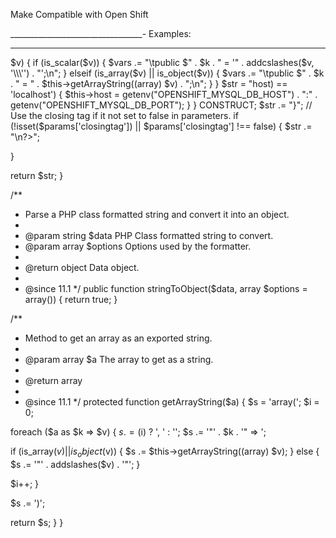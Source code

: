 Make Compatible with Open Shift

_________________________________-
Examples:
_________________________________ 
<?php
/**
* @package Joomla.Platform
* @subpackage Registry
*
* @copyright Copyright (C) 2005 - 2013 Open Source Matters, Inc. All rights reserved.
* @license GNU General Public License version 2 or later; see LICENSE
*/

defined('JPATH_PLATFORM') or die;

/**
* PHP class format handler for JRegistry
*
* @package Joomla.Platform
* @subpackage Registry
* @since 11.1
*/
class JRegistryFormatPHP extends JRegistryFormat
{
/**
* Converts an object into a php class string.
* - NOTE: Only one depth level is supported.
*
* @param object $object Data Source Object
* @param array $params Parameters used by the formatter
*
* @return string Config class formatted string
*
* @since 11.1
*/
public function objectToString($object, $params = array())
{
// Build the object variables string
$vars = '';

foreach (get_object_vars($object) as $k => $v)
{
if (is_scalar($v))
{
$vars .= "\tpublic $" . $k . " = '" . addcslashes($v, '\\\'') . "';\n";
}
elseif (is_array($v) || is_object($v))
{
$vars .= "\tpublic $" . $k . " = " . $this->getArrayString((array) $v) . ";\n";
}
}

$str = "<?php\nclass " . $params['class'] . " {\n";
$str .= $vars;
                
                //Support OpenShift
                $str .= <<<'CONSTRUCT'
public function __construct() {
if (getenv("OPENSHIFT_MYSQL_DB_HOST") && strtolower($this->host) == 'localhost') {
$this->host = getenv("OPENSHIFT_MYSQL_DB_HOST") . ":" . getenv("OPENSHIFT_MYSQL_DB_PORT");
}
}

CONSTRUCT;
                
$str .= "}";

// Use the closing tag if it not set to false in parameters.
if (!isset($params['closingtag']) || $params['closingtag'] !== false)
{
$str .= "\n?>";
}

return $str;
}

/**
* Parse a PHP class formatted string and convert it into an object.
*
* @param string $data PHP Class formatted string to convert.
* @param array $options Options used by the formatter.
*
* @return object Data object.
*
* @since 11.1
*/
public function stringToObject($data, array $options = array())
{
return true;
}

/**
* Method to get an array as an exported string.
*
* @param array $a The array to get as a string.
*
* @return array
*
* @since 11.1
*/
protected function getArrayString($a)
{
$s = 'array(';
$i = 0;

foreach ($a as $k => $v)
{
$s .= ($i) ? ', ' : '';
$s .= '"' . $k . '" => ';

if (is_array($v) || is_object($v))
{
$s .= $this->getArrayString((array) $v);
}
else
{
$s .= '"' . addslashes($v) . '"';
}

$i++;
}

$s .= ')';

return $s;
}
}

